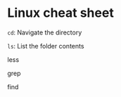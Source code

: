 # Linux cheat sheet

`cd`: Navigate the directory

`ls`: List the folder contents

less

grep

find
